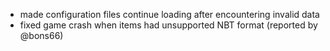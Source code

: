 - made configuration files continue loading after encountering invalid data 
- fixed game crash when items had unsupported NBT format (reported by @bons66)